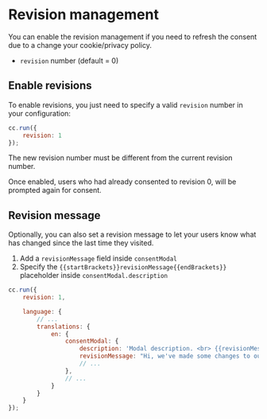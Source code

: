 # Revision management
You can enable the revision management if you need to refresh the consent due to a change your cookie/privacy policy.

- `revision` number (default = 0)

## Enable revisions
To enable revisions, you just need to specify a valid `revision` number in your configuration:
```javascript
cc.run({
    revision: 1
});
```

<CustomBlock type="warning" title="Note">
The new revision number must be different from the current revision number.

</CustomBlock>

Once enabled, users who had already consented to revision 0, will be prompted again for consent.

## Revision message
Optionally, you can also set a revision message to let your users know what has changed since the last time they visited.

1. Add a `revisionMessage` field inside `consentModal`
2. Specify the `{{startBrackets}}revisionMessage{{endBrackets}}` placeholder inside `consentModal.description`

```javascript
cc.run({
    revision: 1,

    language: {
        // ...
        translations: {
            en: {
                consentModal: {
                    description: 'Modal description. <br> {{revisionMessage}}',
                    revisionMessage: "Hi, we've made some changes to our cookie policy since the last time you visited!",
                    // ...
                },
                // ...
            }
        }
    }
});
```

<script>
  export default {
    data() {
      return {
        startBrackets: "{{",
        endBrackets: "}}"
      }
    }
  }
</script>